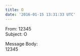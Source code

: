 ```yaml
---
title: O
date: '2016-01-15 13:31:33 UTC'
---
```


From: 12345  
Subject: O  

Message Body:  
12345
